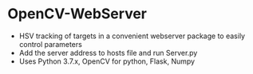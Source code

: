 # OpenCV-WebServer
* HSV tracking of targets in a convenient webserver package to easily control parameters
* Add the server address to hosts file and run Server.py
* Uses Python 3.7.x, OpenCV for python, Flask, Numpy
